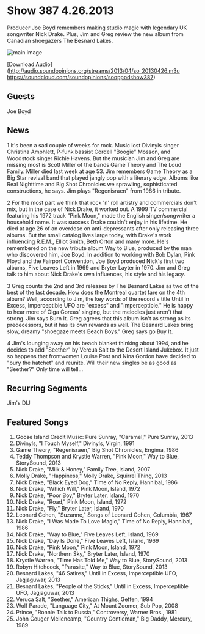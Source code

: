 # Show 387 4.26.2013
Producer Joe Boyd remembers making studio magic with legendary UK songwriter Nick Drake. Plus, Jim and Greg review the new album from Canadian shoegazers The Besnard Lakes.

![main image](http://www.soundopinions.org/images/2013/nickdrake.jpg)

[Download Audio](http://audio.soundopinions.org/streams/2013/04/so_20130426.m3u https://soundcloud.com/soundopinions/sooppodshow387)

## Guests
Joe Boyd

## News
1 It's been a sad couple of weeks for rock. Music lost Divinyls singer Christina Amphlett, P-funk bassist Cordell "Boogie" Mosson, and Woodstock singer Richie Havens. But the musician Jim and Greg are missing most is Scott Miller of the bands Game Theory and The Loud Family. Miller died last week at age 53. Jim remembers Game Theory as a Big Star revival band that played jangly pop with a literary edge. Albums like Real Nighttime and Big Shot Chronicles we sprawling, sophisticated constructions, he says. Jim plays "Regenisraen" from 1986 in tribute.

2 For the most part we think that rock 'n' roll artistry and commercials don't mix, but in the case of Nick Drake, it worked out. A 1999 TV commercial featuring his 1972 track "Pink Moon," made the English singer/songwriter a household name. It was success Drake couldn't enjoy in his lifetime. He died at age 26 of an overdose on anti-depressants after only releasing three albums. But the small catalog lives large today, with Drake's work influencing R.E.M., Elliot Smith, Beth Orton and many more. He's remembered on the new tribute album Way to Blue, produced by the man who discovered him, Joe Boyd. In addition to working with Bob Dylan, Pink Floyd and the Fairport Convention, Joe Boyd produced Nick's first two albums, Five Leaves Left in 1969 and Bryter Layter in 1970. Jim and Greg talk to him about Nick Drake's own influences, his style and his legacy.

3 Greg counts the 2nd and 3rd releases by The Besnard Lakes as two of the best of the last decade. How does the Montreal quartet fare on the 4th album? Well, according to Jim, the key words of the record's title Until in Excess, Imperceptible UFO are "excess" and "imperceptible." He is happy to hear more of Olga Goreas' singing, but the melodies just aren't that strong. Jim says Burn It. Greg agrees that this album isn't as strong as its predecessors, but it has its own rewards as well. The Besnard Lakes bring slow, dreamy "shoegaze meets Beach Boys." Greg says go Buy It.

4 Jim's lounging away on his beach blanket thinking about 1994, and he decides to add "Seether" by Vercua Salt to the Desert Island Jukebox. It just so happens that frontwomen Louise Post and Nina Gordon have decided to "bury the hatchet" and reunite. Will their new singles be as good as "Seether?" Only time will tell...

## Recurring Segments
Jim's DIJ

## Featured Songs
1. Goose Island Credit Music: Pure Sunray, "Caramel," Pure Sunray, 2013
2. Divinyls, "I Touch Myself," Divinyls, Virgin, 1991
3. Game Theory, "Regenisraen," Big Shot Chronicles, Engima, 1986
4. Teddy Thompson and Krystle Warren, "Pink Moon," Way to Blue, StorySound, 2013
5. Nick Drake, "Milk & Honey," Family Tree, Island, 2007
6. Molly Drake, "Happiness," Molly Drake, Squirrel Thing, 2013
7. Nick Drake, "Black Eyed Dog," Time of No Reply, Hannibal, 1986
8. Nick Drake, "Which Will," Pink Moon, Island, 1972
9. Nick Drake, "Poor Boy," Bryter Later, Island, 1970
10. Nick Drake, "Road," Pink Moon, Island, 1972
11. Nick Drake, "Fly," Bryter Later, Island, 1970
12. Leonard Cohen, "Suzanne," Songs of Leonard Cohen, Columbia, 1967
13. Nick Drake, "I Was Made To Love Magic," Time of No Reply, Hannibal, 1986
14. Nick Drake, "Way to Blue," Five Leaves Left, Island, 1969
15. Nick Drake, "Day Is Done," Five Leaves Left, Island, 1969
16. Nick Drake, "Pink Moon," Pink Moon, Island, 1972
17. Nick Drake, "Northern Sky," Bryter Later, Island, 1970
18. Krystle Warren, "Time Has Told Me," Way to Blue, StorySound, 2013
19. Robyn Hitchcock, "Parasite," Way to Blue, StorySound, 2013
20. Besnard Lakes, "46 Satires," Until in Excess, Imperceptible UFO, Jagjaguwar, 2013
21. Besnard Lakes, "People of the Sticks," Until in Excess, Imperceptible UFO, Jagjaguwar, 2013
22. Veruca Salt, "Seether," American Thighs, Geffen, 1994
23. Wolf Parade, "Language City," At Mount Zoomer, Sub Pop, 2008
24. Prince, "Ronnie Talk to Russia," Controversy, Warner Bros., 1981
25. John Couger Mellencamp, "Country Gentleman," Big Daddy, Mercury, 1989

